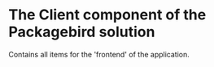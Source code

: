 # The Client component of the Packagebird solution
Contains all items for the 'frontend' of the application.